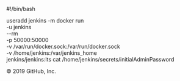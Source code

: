 #!/bin/bash

useradd jenkins -m
docker run \
  -u jenkins \
  --rm \
  -p 50000:50000 \
  -v /var/run/docker.sock:/var/run/docker.sock \
  -v /home/jenkins:/var/jenkins_home \
  jenkins/jenkins:lts
cat /home/jenkins/secrets/initialAdminPassword

© 2019 GitHub, Inc.
